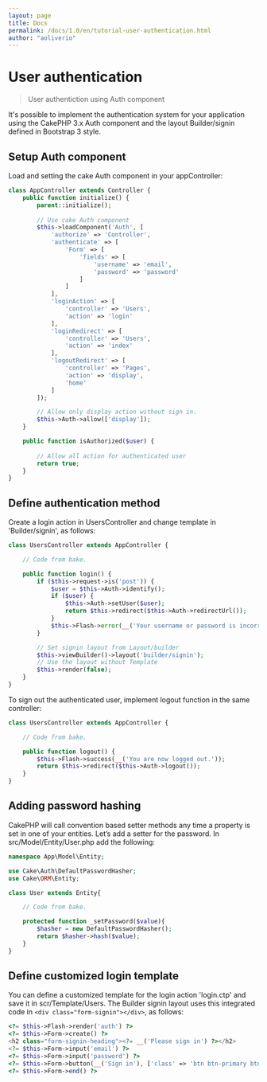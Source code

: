 ```yaml
---
layout: page
title: Docs
permalink: /docs/1.0/en/tutorial-user-authentication.html
author: "aoliverio"
---
```


# User authentication

> User authentiction using Auth component

It's possible to implement the authentication system for your application using the CakePHP 3.x Auth component and the layout Builder/signin defined in Bootstrap 3 style.


## Setup Auth component
Load and setting the cake Auth component in your appController:
```php
class AppController extends Controller {
    public function initialize() {
        parent::initialize();
        
        // Use cake Auth component
        $this->loadComponent('Auth', [
            'authorize' => 'Controller',
            'authenticate' => [
                'Form' => [
                    'fields' => [
                        'username' => 'email',
                        'password' => 'password'
                    ]
                ]
            ],
            'loginAction' => [
                'controller' => 'Users',
                'action' => 'login'
            ],
            'loginRedirect' => [
                'controller' => 'Users',
                'action' => 'index'
            ],
            'logoutRedirect' => [
                'controller' => 'Pages',
                'action' => 'display',
                'home'
            ]
        ]);

        // Allow only display action without sign in.
        $this->Auth->allow(['display']);
    }

    public function isAuthorized($user) {
        
        // Allow all action for authenticated user
        return true;
    }
}
```
## Define authentication method 
Create a login action in UsersController and change template in 'Builder/signin', as follows:
```php
class UsersController extends AppController {

    // Code from bake.

    public function login() {
        if ($this->request->is('post')) {
            $user = $this->Auth->identify();
            if ($user) {
                $this->Auth->setUser($user);
                return $this->redirect($this->Auth->redirectUrl());
            }
            $this->Flash->error(__('Your username or password is incorrect.'));
        }

        // Set signin layout from Layout/builder
        $this->viewBuilder()->layout('builder/signin');
        // Use the layout without Template 
        $this->render(false);
    }
}
```
To sign out the authenticated user, implement logout function in the same controller:
```php
class UsersController extends AppController {

    // Code from bake.

    public function logout() {
        $this->Flash->success(__('You are now logged out.'));
        return $this->redirect($this->Auth->logout());
    }
}
```
## Adding password hashing
CakePHP will call convention based setter methods any time a property is set in one of your entities. 
Let’s add a setter for the password. In src/Model/Entity/User.php add the following:
```php
namespace App\Model\Entity;

use Cake\Auth\DefaultPasswordHasher;
use Cake\ORM\Entity;

class User extends Entity{

    // Code from bake.

    protected function _setPassword($value){
        $hasher = new DefaultPasswordHasher();
        return $hasher->hash($value);
    }
}
```
## Define customized login template
You can define a customized template for the login action 'login.ctp' and save it in scr/Template/Users.
The Builder signin layout uses this integrated code in `<div class="form-signin"></div>`, as follows:
```php
<?= $this->Flash->render('auth') ?>
<?= $this->Form->create() ?>
<h2 class="form-signin-heading"><?= __('Please sign in') ?></h2>
<?= $this->Form->input('email') ?>
<?= $this->Form->input('password') ?>
<?= $this->Form->button(__('Sign in'), ['class' => 'btn btn-primary btn-lg btn-block']); ?>
<?= $this->Form->end() ?>
```